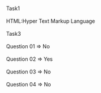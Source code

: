 <br>Task1</br>
<br>HTML:Hyper Text Markup Language</br>
<br>Task3</br>
<br>Question 01 =>  No</br>
<br>Question 02 => Yes </br>
<br>Question 03 =>  No</br>
<br>Question 04 =>  No</br>
